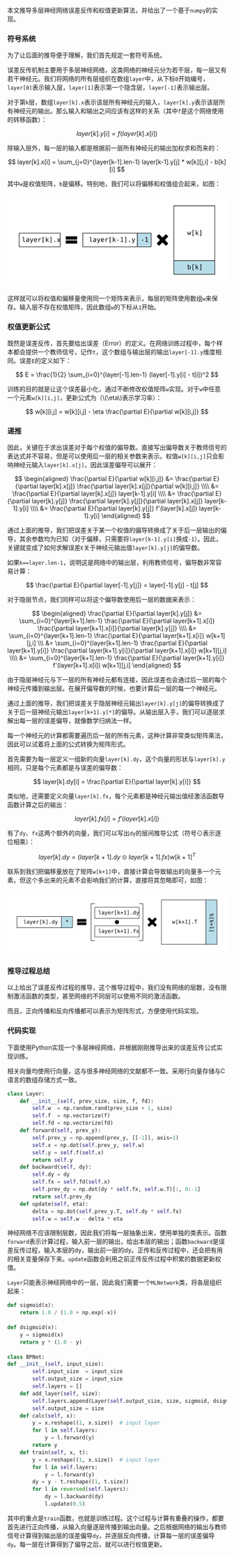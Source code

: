 本文推导多层神经网络误差反传和权值更新算法，并给出了一个基于`numpy`的实现。

### 符号系统

为了让后面的推导便于理解，我们首先规定一套符号系统。

误差反传机制主要用于多层神经网络，这类网络的神经元分为若干层，每一层又有若干神经元。我们将网络的所有层组织在数组`layer`中，从下标`0`开始编号，`layer[0]`表示输入层，`layer[1]`表示第一个隐含层，`layer[-1]`表示输出层。

对于第`k`层，数组`layer[k].x`表示该层所有神经元的输入，`layer[k].y`表示该层所有神经元的输出。那么输入和输出之间应该有这样的关系（其中`f`是这个网络使用的转移函数）：

$$ layer[k].y[i] = f(layer[k].x[i]) $$

除输入层外，每一层的输入都是根据前一层所有神经元的输出加权求和而来的：

$$ layer[k].x[i] = \sum_{j=0}^{layer[k-1].len-1} layer[k-1].y[j] * w[k][j,i] - b[k][i] $$

其中`w`是权值矩阵，`b`是偏移。特别地，我们可以将偏移和权值组合起来，如图：

![加权求和](assets/01_weighted_sum.svg)

这样就可以将权值和偏移量使用同一个矩阵来表示，每层的矩阵使用数组`w`来保存。输入层不存在权值矩阵，因此数组`w`的下标从`1`开始。

### 权值更新公式

既然是误差反传，首先要给出误差（Error）的定义。在网络训练过程中，每个样本都会提供一个教师信号，记作`t`，这个数组与输出层的输出`layer[-1].y`维度相同。误差`E`的定义如下：

$$ E = \frac{1}{2} \sum_{i=0}^{layer[-1].len-1} (layer[-1].y[i] - t[i])^2 $$

训练的目的就是让这个误差最小化，通过不断修改权值矩阵`w`实现。对于`w`中任意一个元素`w[k][i,j]`，更新公式为（\\(\eta\\)表示学习率）：

$$ w[k][i,j] = w[k][i,j] - \eta \frac{\partial E}{\partial w[k][i,j]} $$

### 递推

因此，关键在于求出误差对于每个权值的偏导数。直接写出偏导数关于教师信号的表达式并不容易，但是可以使用后一层的相关参数来表示。权值`w[k][i,j]`只会影响神经元输入`layer[k].x[j]`，因此误差偏导可以展开：

$$
\begin{aligned}
\frac{\partial E}{\partial w[k][i,j]}
&= \frac{\partial E}{\partial layer[k].x[j]} \frac{\partial layer[k].x[j]}{\partial w[k][i,j]} \\\\
&= \frac{\partial E}{\partial layer[k].x[j]} layer[k-1].y[i] \\\\
&= \frac{\partial E}{\partial layer[k].y[j]} \frac{\partial layer[k].y[j]}{\partial layer[k].x[j]} layer[k-1].y[i] \\\\
&= \frac{\partial E}{\partial layer[k].y[j]} f'(layer[k].x[j]) layer[k-1].y[i]
\end{aligned}
$$

通过上面的推导，我们把误差关于某一个权值的偏导转换成了关于后一层输出的偏导，其余参数均为已知（对于偏移，只需要将`layer[k-1].y[i]`换成`-1`）。因此，关键就变成了如何求解误差`E`关于神经元输出值`layer[k].y[j]`的偏导数。

如果`k==layer.len-1`，说明这是网络中的输出层，利用教师信号，偏导数非常容易计算：

$$ \frac{\partial E}{\partial layer[-1].y[j]} = layer[-1].y[j] - t[j] $$

对于隐层节点，我们同样可以将这个偏导数使用后一层的数据来表示：

$$
\begin{aligned}
\frac{\partial E}{\partial layer[k].y[j]}
&= \sum_{i=0}^{layer[k+1].len-1} \frac{\partial E}{\partial layer[k+1].x[i]} \frac{\partial layer[k+1].x[i]}{\partial layer[k].y[j]} \\\\
&= \sum_{i=0}^{layer[k+1].len-1} \frac{\partial E}{\partial layer[k+1].x[i]} w[k+1][j,i] \\\
&= \sum_{i=0}^{layer[k+1].len-1} \frac{\partial E}{\partial layer[k+1].y[i]} \frac{\partial layer[k+1].y[i]}{\partial layer[k+1].x[i]} w[k+1][j,i] \\\\
&= \sum_{i=0}^{layer[k+1].len-1} \frac{\partial E}{\partial layer[k+1].y[i]} f'(layer[k+1].x[i]) w[k+1][j,i]
\end{aligned}
$$

由于隐层神经元与下一层的所有神经元都有连接，因此误差也会通过后一层的每个神经元传播到输出层。在展开偏导数的时候，也要计算后一层的每一个神经元。

通过上面的推导，我们把误差关于隐层神经元输出`layer[k].y[j]`的偏导转换成了关于后一层神经元输出`layer[k+1].y[*]`的偏导。从输出层入手，我们可以逐层求解出每一层的误差偏导，就像数学归纳法一样。

每一个神经元的计算都需要遍历后一层的所有元素，这种计算非常类似矩阵乘法，因此可以试着将上面的公式转换为矩阵形式。

首先需要为每一层定义一组新的向量`layer[k].dy`，这个向量的形状与`layer[k].y`相同，只是每个元素都是与误差的偏导数：

$$ layer[k].dy[i] = \frac{\partial E}{\partial layer[k].y[i]} $$

类似地，还需要定义向量`layer[k].fx`，每个元素都是神经元输出值经激活函数导函数计算之后的输出：

$$ layer[k].fx[i] = f'(layer[k].x[i]) $$

有了`dy`、`fx`这两个额外的向量，我们可以写出`dy`的层间推导公式（符号$\odot$表示逐位相乘）：

$$
layer[k].dy = (layer[k+1].dy \odot layer[k+1].fx) w[k+1]^T
$$

联系到我们把偏移量放在了矩阵`w[k+1]`中，直接计算会导致输出的向量多一个元素，但这个多出来的元素不会影响我们的计算，直接将其忽略即可，如图：

![误差偏导的层间递推](assets/02_partial_calc.svg)

### 推导过程总结

以上给出了误差反传过程的推导，这个推导过程中，我们没有网络的层数，没有限制激活函数的类型，甚至网络的不同层可以使用不同的激活函数。

而且，正向传播和反向传播都可以表示为矩阵形式，方便使用代码实现。

### 代码实现

下面使用Python实现一个多层神经网络，并根据刚刚推导出来的误差反传公式实现训练。

相关向量均使用行向量，这与很多神经网络的文献都不一致。采用行向量存储与C语言的数组存储方式一致。

~~~ python
class Layer:
    def __init__(self, prev_size, size, f, fd):
        self.w  = np.random.rand(prev_size + 1, size)
        self.f  = np.vectorize(f)
        self.fd = np.vectorize(fd)
    def forward(self, prev_y):
        self.prev_y = np.append(prev_y, [[-1]], axis=1)
        self.x = np.dot(self.prev_y, self.w)
        self.y = self.f(self.x)
        return self.y
    def backward(self, dy):
        self.dy = dy
        self.fx = self.fd(self.x)
        self.prev_dy = np.dot(dy * self.fx, self.w.T)[:, 0:-1]
        return self.prev_dy
    def update(self, eta):
        delta = np.dot(self.prev_y.T, self.dy * self.fx)
        self.w = self.w - delta * eta
~~~

神经网络不应该限制层数，因此我们将每一层抽象出来，使用单独的类表示。函数`forward`表示计算过程，输入前一层的输出，给出本层的输出；函数`backward`是误差反传过程，输入本层的dy，输出前一层的dy。正传和反传过程中，还会把有用的相关变量保存下来。`update`函数会利用之前正传反传过程中积累的数据更新权值。

`Layer`只能表示神经网络中的一层，因此我们需要一个`MLNetwork`类，将各层组织起来：

~~~ python
def sigmoid(x):
    return 1.0 / (1.0 + np.exp(-x))

def dsigmoid(x):
    y = sigmoid(x)
    return y * (1.0 - y)

class BPNet:
def __init__(self, input_size):
        self.input_size  = input_size
        self.output_size = input_size
        self.layers = []
    def add_layer(self, size):
        self.layers.append(Layer(self.output_size, size, sigmoid, dsigmoid))
        self.output_size = size
    def calc(self, x):
        y = x.reshape((1, x.size))  # input layer
        for l in self.layers:
            y = l.forward(y)
        return y
    def train(self, x, t):
        y = x.reshape((1, x.size))  # input layer
        for l in self.layers:
            y = l.forward(y)
        dy = y - t.reshape((1, t.size))
        for l in reversed(self.layers):
            dy = l.backward(dy)
            l.update(0.5)
~~~

其中的重点是`train`函数，也就是训练过程。这个过程与计算有重叠的操作，都要首先进行正向传播，从输入向量逐层传播到输出向量。之后根据网络的输出与教师信号计算得到输出层的误差偏导`dy`，并逐层反向传播，计算每一层的误差偏导`dy`。每一层在计算得到了偏导之后，就可以进行权值更新。
